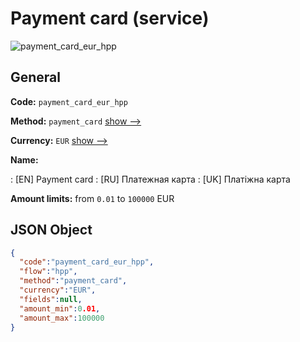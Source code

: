 
# Payment card (service) 
![payment_card_eur_hpp](https://static.openfintech.io/payment_methods/payment_card_eur_hpp/logo.svg?w=400&c=v0.59.26#w200)  

## General 
 
**Code:** `payment_card_eur_hpp` 
 
**Method:** `payment_card` 
 [show -->](/payment-methods/payment_card/) 
 
**Currency:** `EUR` [show -->](/currencies/EUR/) 
 
**Name:** 
 
:	[EN] Payment card 
:	[RU] Платежная карта 
:	[UK] Платіжна карта 
 
**Amount limits:** from `0.01` to `100000` EUR 

## JSON Object 

```json
{
  "code":"payment_card_eur_hpp",
  "flow":"hpp",
  "method":"payment_card",
  "currency":"EUR",
  "fields":null,
  "amount_min":0.01,
  "amount_max":100000
}
```  
